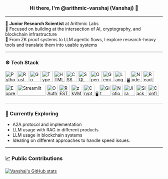 <h3 align="center">Hi there, I'm @arithmic-vanshaj (Vanshaj) 👋</h3>

---

🔬 **Junior Research Scientist** at Arithmic Labs  
🧠 Focused on building at the intersection of AI, cryptography, and blockchain infrastructure  
🧪 From ZK proof systems to LLM agentic flows, I explore research-heavy tools and translate them into usable systems

---

### ⚙️ Tech Stack

<p align="left">

<img src="https://cdn.jsdelivr.net/gh/devicons/devicon/icons/python/python-original.svg" width="35" title="Python"/>
<img src="https://cdn.jsdelivr.net/gh/devicons/devicon/icons/rust/rust-plain.svg" width="35" title="Rust"/>
<img src="https://cdn.jsdelivr.net/gh/devicons/devicon/icons/go/go-original.svg" width="35" title="Go"/>
<img src="https://cdn.jsdelivr.net/gh/devicons/devicon/icons/typescript/typescript-original.svg" width="35" title="TypeScript"/>
<img src="https://cdn.jsdelivr.net/gh/devicons/devicon/icons/html5/html5-original.svg" width="35" title="HTML"/>
<img src="https://cdn.jsdelivr.net/gh/devicons/devicon/icons/css3/css3-original.svg" width="35" title="CSS"/>
<img src="https://cdn.jsdelivr.net/gh/devicons/devicon/icons/mysql/mysql-original.svg" width="35" title="SQL"/>
<img src="https://cdn.jsdelivr.net/gh/devicons/devicon/icons/openai/openai-original.svg" width="35" title="OpenAI"/>
<img src="https://upload.wikimedia.org/wikipedia/commons/thumb/5/5e/Google_Gemini_logo.svg/768px-Google_Gemini_logo.svg.png" width="35" title="Gemini"/>
<img src="https://avatars.githubusercontent.com/u/110956150?s=200&v=4" width="35" title="LangChain"/>
<span title="Prompt Engineering">🖥️</span>
<img src="https://cdn.jsdelivr.net/gh/devicons/devicon/icons/nodejs/nodejs-original.svg" width="35" title="Node.js"/>
<img src="https://cdn.jsdelivr.net/gh/devicons/devicon/icons/react/react-original.svg" width="35" title="React"/>
<img src="https://cdn.jsdelivr.net/gh/devicons/devicon/icons/express/express-original.svg" width="35" title="Express.js"/>
<img src="https://streamlit.io/images/brand/streamlit-logo-primary-colormark-darktext.svg" width="90" height="35" title="Streamlit"/>
<img src="https://www.vectorlogo.zone/logos/oauthio/oauthio-icon.svg" width="35" title="OAuth2"/>
<img src="https://cdn.jsdelivr.net/gh/devicons/devicon/icons/postman/postman-icon.svg" width="35" title="REST APIs"/>
<img src="https://cryptologos.cc/logos/ethereum-eth-logo.svg?v=032" width="35" title="zkVMs / Ethereum"/>
<img src="https://upload.wikimedia.org/wikipedia/commons/thumb/7/70/Cryptography_icon.svg/1024px-Cryptography_icon.svg.png" width="35" title="Cryptography"/>
<span title="Rust-based DApps">🖥️</span>
<img src="https://cdn.jsdelivr.net/gh/devicons/devicon/icons/git/git-original.svg" width="35" title="Git"/>
<img src="https://upload.wikimedia.org/wikipedia/commons/4/45/Notion_app_logo.png" width="35" title="Notion"/>
<img src="https://cdn.jsdelivr.net/gh/devicons/devicon/icons/jira/jira-original.svg" width="35" title="Jira"/>
<img src="https://cdn.jsdelivr.net/gh/devicons/devicon/icons/slack/slack-original.svg" width="35" title="Slack"/>
<img src="https://cdn.jsdelivr.net/gh/devicons/devicon/icons/confluence/confluence-original.svg" width="35" title="Confluence"/>

</p>

---

### 🌱 Currently Exploring
- A2A protocol and implementation  
- LLM usage with RAG in different products  
- LLM usage in blockchain systems  
- Ideating on different approaches to handle speed issues.

---

### 📈 Public Contributions
[![Vanshaj's GitHub stats](https://github-readme-stats.vercel.app/api?username=arithmic-vanshaj)](https://github.com/anuraghazra/github-readme-stats)

<!---
arithmic-vanshaj/arithmic-vanshaj is a ✨ special ✨ repository because its `README.md` (this file) appears on your GitHub profile.
--->
